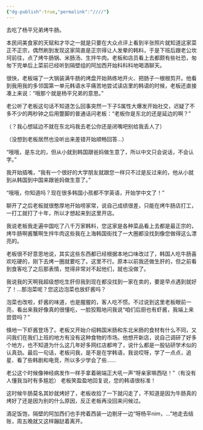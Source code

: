 ```yaml
---
{"dg-publish":true,"permalink":"////"}
---
```



去吃了杨平兄弟烤牛肠。

本民间美食家的天赋和才华之一就是只要在大众点评上看到半张照片就知道这家菜正不正宗，偶然刷到发现这家简直是正宗得让人发晕的韩料，于是下班后跟老公坎坷前往，点了烤牛肠锅、米肠汤、生拌牛肉。老板和店员看上去都颇有些社恐，匆匆下完单后上菜前已经听到隔壁组的阿加西开始科科科地喝酒聊天。

很快，老板端了一大锅装满牛肠的烤盘开始熟练地开火、把肠子一根根剪开。他看到我用我的多邻国第一单元韩语水平痛苦地尝试读店里的韩语的时候，老板还直接凑上来说：“哦那个就是杨平兄弟的意思。”

老公听了老板这句话不知道怎么回事突然一下子S属性大爆发开始社交，迟疑了不多不少的两秒钟之后用蹩脚的普通话问老板：“老板你是东北的还是延边的啊？”

（？我心想延边不就在东北吗我去老公你还是闭嘴吧别给我丢人了）

（没想到老板居然也没听出来差错开始顺畅回答…）

“哦哦，是东北的，但从小就到韩国跟爸妈做生意了，所以中文只会说话，不会认字。”

我开始插嘴，“我有一个很好的大学朋友就跟您一样只不过是反过来的，他从小就到从韩国到中国来跟爸妈做生意了。”

“哦哦，你知道吗？现在很多韩国小孩都不学英语，开始学中文了！”

聊开了之后老板就很憨厚地开始唠家常，说自己成绩很差，只能在烤牛肠店打工，一打工就打了十年，所以才想起来到这里开店。

我说老板我走遍中国吃了八千万家韩料，您这家是各种菜品看上去都是最正宗的，烤牛肠啊酱蟹啊生拌牛肉这些我在上海韩国街找了一大圈都没找到像您做得这么漂亮的。

老板很不好意思地说，其实这些东西都已经根据本地口味改过了，韩国人吃牛肠喜欢吃硬的，刚下去烤一圈就要吃了。这里不行。原本以前我还做生肝的，但之前看到食客吃了之后那表情，觉得非常对不起他们，就也没做了。

我说我的天啊我超级想吃生肝但我到现在都没找到一家在卖的，要是早点遇到就好了！…那泡菜呢？您这边泡菜也放虾酱吗？

泡菜也改啦，虾酱的味道，也是腥腥的，客人吃不惯。不过说到这里老板眼前一亮，看出来我好像真的很懂吃，一脸狡黠地问我说“咱们后厨也有虾酱，我端上来尝尝吗？”

倏地一下虾酱登场了。老板又开始介绍韩国米肠和东北米肠的食材有什么不同，又问我们在我们上班的地方有没有这种食物的市场。他想开新店，说自己调研了好多个地方，也不知道为什么这几年好多网红店都垮了，说什么都是一股钻研学术似的认真劲。最后一句话，老板问我，是不是在学韩语，我说哎呀，学了一点点，追星、看了些韩剧和电竞，所以多少学会了些……

老公这个时候像神经病发作一样手拿着碗端正大吼一声“呀亲家嘛西哒！”（有没有人懂我当时有多尴尬） 老板笑盈盈地回复说，您的韩语很标准！

这时候牛肠莫名其妙就烤好了，老板收拾了一下就闪走了，不知道是因为牛肠真的烤好了还是因为别的什么原因，反正老板再没回来问候过。

酒足饭饱，隔壁的阿加西们也手挎着西装一边剔牙一边“呀杨平nim，…”地走去结账，周五晚就又这样蹦跶着离开。